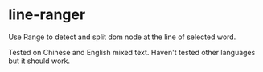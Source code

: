 line-ranger
===========

Use Range to detect and split dom node at the line of selected word.

Tested on Chinese and English mixed text. Haven't tested other languages but it should work.